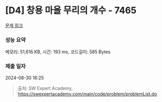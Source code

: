 # [D4] 창용 마을 무리의 개수 - 7465 

[문제 링크](https://swexpertacademy.com/main/code/problem/problemDetail.do?contestProbId=AWngfZVa9XwDFAQU) 

### 성능 요약

메모리: 51,616 KB, 시간: 193 ms, 코드길이: 585 Bytes

### 제출 일자

2024-08-30 16:25



> 출처: SW Expert Academy, https://swexpertacademy.com/main/code/problem/problemList.do
